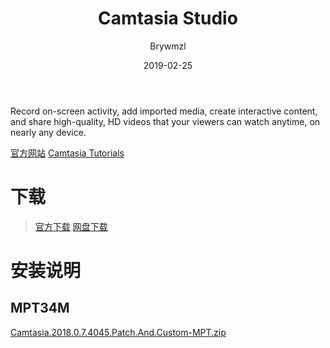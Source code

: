 ﻿---
layout:     post
title:      Camtasia Studio
date:       2019-02-25
author:     Brywmzl
catalog: true
tags: [屏幕录像]

---
Record on-screen activity, add imported media, create interactive content, and share high-quality, HD videos that your viewers can watch anytime, on nearly any device.

<!--more-->

[官方网站](https://www.techsmith.com/video-editor.html)
[Camtasia Tutorials](https://www.techsmith.com/tutorial-camtasia.html)

# 下载
> [官方下载](https://www.techsmith.com/download/camtasia/)
> [网盘下载](https://pan.baidu.com/s/1ebZu4ygK3qhIK2mWh_h0yA)

# 安装说明

## MPT34M
[Camtasia.2018.0.7.4045.Patch.And.Custom-MPT.zip](https://www41.zippyshare.com/v/YyKc9mbs/file.html)
